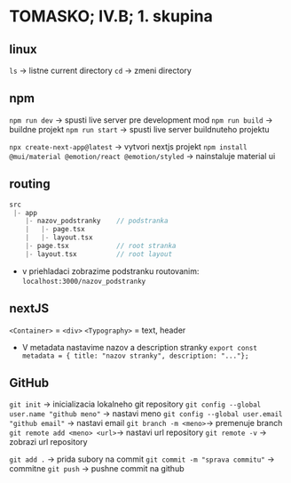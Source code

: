 # TOMASKO; IV.B; 1. skupina

## linux
```ls``` -> listne current directory
```cd``` -> zmeni directory

## npm
```npm run dev``` -> spusti live server pre development mod
```npm run build``` -> buildne projekt
```npm run start``` -> spusti live server buildnuteho projektu

```npx create-next-app@latest``` -> vytvori nextjs projekt
```npm install @mui/material @emotion/react @emotion/styled``` -> nainstaluje material ui

## routing
```c
src
 |- app
    |- nazov_podstranky    // podstranka
    |   |- page.tsx        
    |   |- layout.tsx
    |- page.tsx            // root stranka
    |- layout.tsx          // root layout
```

- v priehladaci zobrazime podstranku routovanim:
   ```localhost:3000/nazov_podstranky```


## nextJS
```<Container>``` = ```<div>```
```<Typography>``` = text, header

- V metadata nastavime nazov a description stranky
   ```export const metadata = { title: "nazov stranky", description: "..."};```


## GitHub
   ```git init``` -> inicializacia lokalneho git repository
   ```git config --global user.name "github meno"``` -> nastavi meno 
   ```git config --global user.email "github email"``` -> nastavi email
   ```git branch -m <meno>```-> premenuje branch
   ```git remote add <meno> <url>```-> nastavi url repository
   ```git remote -v``` -> zobrazi url repository

   ```git add .``` -> prida subory na commit
   ```git commit -m "sprava commitu"``` -> commitne
   ```git push``` -> pushne commit na github
   




